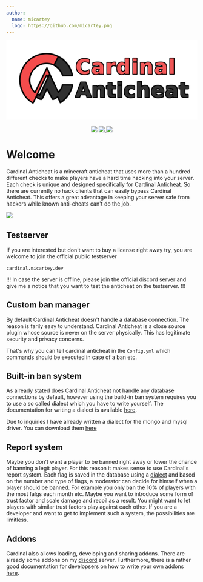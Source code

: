 ```yaml
---
author:
  name: micartey
  logo: https://github.com/micartey.png
---
```


![](static/images/banner.png)

<link href="/static/styles/default.css" rel="stylesheet" />

<div align="center">
    <img
        src="https://img.shields.io/badge/Written%20in-java-%23EF4041?style=for-the-badge"
        height="30"
    />
    <a href="https://discord.gg/fxTn7v8">
        <img 
            src="https://img.shields.io/discord/647922123192533022?color=212121&label=Discord&logo=discord&logoColor=212121&style=for-the-badge"
            height="30"
        />
    </a>
    <a href="https://micartey.github.io/Cardinal-Anticheat/documentation" target="_blank">
        <img
            src="https://img.shields.io/badge/javadoc-reference-5272B4.svg?style=for-the-badge"
            height="30"
        />
    </a>
</div>

# Welcome

Cardinal Anticheat is a minecraft anticheat that uses more than a hundred different checks to make players have a hard time hacking into your server. 
Each check is unique and designed specifically for Cardinal Anticheat. 
So there are currently no hack clients that can easily bypass Cardinal Anticheat. 
This offers a great advantage in keeping your server safe from hackers while known anti-cheats can't do the job.

<img class="gif" src="static/images/ezgif.com-gif-maker.gif">

## Testserver

If you are interested but don't want to buy a license right away try, you are welcome to join the official public testserver

```
cardinal.micartey.dev
```

!!!
In case the server is offline, please join the official discord server and give me a notice that you want to test the anticheat on the testserver.
!!!

## Custom ban manager

By default Cardinal Anticheat doesn't handle a database connection. The reason is farily easy to understand. Cardinal Anticheat is a close source plugin whose source is never on the server physically. This has legitimate security and privacy concerns. 

That's why you can tell cardinal anticheat in the `Config.yml` which commands should be executed in case of a ban etc.

## Built-in ban system

As already stated does Cardinal Anticheat not handle any database connections by default, however using the build-in ban system requires you to use a so called dialect which you have to write yourself. The documentation for writing a dialect is available [here](Addon.md).

Due to inquiries I have already written a dialect for the mongo and mysql driver. You can download them [here](dialects/)

## Report system

Maybe you don't want a player to be banned right away or lower the chance of banning a legit player. For this reason it makes sense to use Cardinal's report system. Each flag is saved in the database using a [dialect](Addons.md) and based on the number and type of flags, a moderator can decide for himself when a player should be banned. For example you only ban the 10% of players with the most falgs each month etc. Maybe you want to introduce some form of trust factor and scale damage and recoil as a result. You might want to let players with similar trust factors play against each other. If you are a developer and want to get to implement such a system, the possibilities are limitless.

## Addons

Cardinal also allows loading, developing and sharing addons. There are already some addons on my [discord](https://discord.gg/fxTn7v8) server. Furthermore, there is a rather good documentation for developsers on how to write your own addons [here](Addons.md).